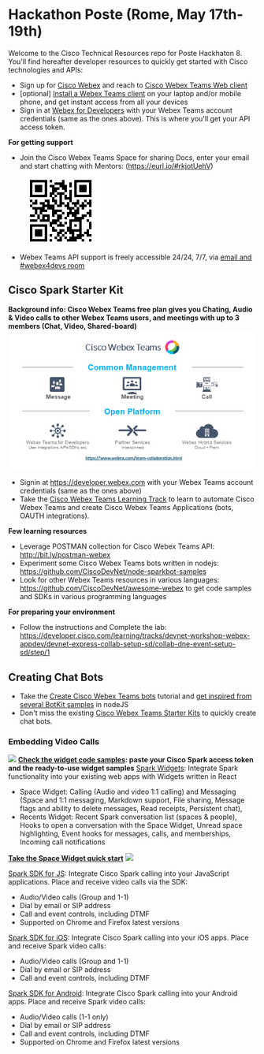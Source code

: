 # Hackathon Poste (Rome, May 17th-19th)

Welcome to the Cisco Technical Resources repo for Poste Hackhaton 8. You'll find hereafter developer resources to quickly get started with Cisco technologies and APIs:
 
- Sign up for [Cisco Webex](https://www.webex.com/) and reach to [Cisco Webex Teams Web client](https://teams.webex.com/signin)
- [optional] [Install a Webex Teams client](https://www.ciscospark.com/downloads.html) on your laptop and/or mobile phone, and get instant access from all your devices
- Sign in at [Webex for Developers](https://developer.webex.com) with your Webex Teams account credentials (same as the ones above). This is where you'll get your API access token.
 
**For getting support**
- Join the Cisco Webex Teams Space for sharing Docs, enter your email and start chatting with Mentors: (https://eurl.io/#rkjotUehV)
 ![](img/QRcode_WxTeams_MentorSpace.png)
 - Webex Teams API support is freely accessible 24/24, 7/7, via [email and #webex4devs room](https://dev-preview.webex.com/support.html)
 
## Cisco Spark Starter Kit

**Background info: Cisco Webex Teams free plan gives you Chating, Audio & Video calls to other Webex Teams users, and meetings with up to 3 members (Chat, Video, Shared-board)**
![](img/webex-teams-intro.png)

- Signin at https://developer.webex.com with your Webex Teams account credentials (same as the ones above)
- Take the  [Cisco Webex Teams Learning Track](https://learninglabs.cisco.com/tracks/collab-cloud) to learn to automate Cisco Webex Teams and create Cisco Webex Teams Applications (bots, OAUTH integrations).

**Few learning resources**
- Leverage POSTMAN collection for Cisco Webex Teams API: http://bit.ly/postman-webex 
- Experiment some Cisco Webex Teams bots written in nodejs: https://github.com/CiscoDevNet/node-sparkbot-samples
- Look for other Webex Teams resources in various languages: https://github.com/CiscoDevNet/awesome-webex to get code samples and SDKs in various programming languages
 
 
**For preparing your environment**
- Follow the instructions and Complete the lab: https://developer.cisco.com/learning/tracks/devnet-workshop-webex-appdev/devnet-express-collab-setup-sd/collab-dne-event-setup-sd/step/1
 

## Creating Chat Bots
- Take the [Create Cisco Webex Teams bots](https://developer.webex.com/docs/bots) tutorial and [get inspired from several BotKit samples](https://github.com/CiscoDevNet/botkit-webex-samples) in nodeJS
- Don't miss the existing [Cisco Webex Teams Starter Kits](https://ciscowebexteamsambassadors.github.io/StarterKits/) to quickly create chat bots.
 
### Embedding Video Calls
![](docs/img/spark-widget.png)
**[Check the widget code samples](https://github.com/CiscoDevNet/widget-samples): paste your Cisco Spark access token and the ready-to-use widget samples**
[Spark Widgets](https://developer.ciscospark.com/widgets.html): Integrate Spark functionality into your existing web apps with Widgets written in React
- Space Widget: Calling (Audio and video 1:1 calling) and Messaging (Space and 1:1 messaging, Markdown support, File sharing, Message flags and ability to delete messages, Read receipts, Persistent chat),
- Recents Widget: Recent Spark conversation list (spaces & people), Hooks to open a conversation with the Space Widget, Unread space highlighting, Event hooks for messages, calls, and memberships, Incoming call notifications

**[Take the Space Widget quick start](https://developer.cisco.com/site/spark)**
![](docs/img/spark-sdks.png)

[Spark SDK for JS](https://developer.ciscospark.com/sdk-for-javascript.html): Integrate Cisco Spark calling into your JavaScript applications. Place and receive video calls via the SDK: 
- Audio/Video calls (Group and 1-1)
- Dial by email or SIP address
- Call and event controls, including DTMF
- Supported on Chrome and Firefox latest versions

[Spark SDK for iOS](https://developer.ciscospark.com/sdk-for-ios.html): Integrate Cisco Spark calling into your iOS apps. Place and receive Spark video calls: 
- Audio/Video calls (Group and 1-1)
- Dial by email or SIP address
- Call and event controls, including DTMF

[Spark SDK for Android](https://developer.ciscospark.com/sdk-for-android.html): Integrate Cisco Spark calling into your Android apps. Place and receive Spark video calls: 
- Audio/Video calls (1-1 only)
- Dial by email or SIP address
- Call and event controls, including DTMF
- Supported on Chrome and Firefox latest versions
